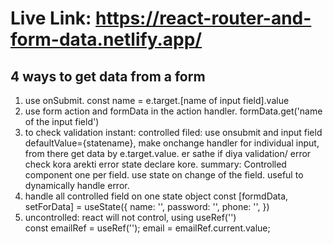 # Live Link: https://react-router-and-form-data.netlify.app/

## 4 ways to get data from a form
1. use onSubmit. const name = e.target.[name of input field].value 
2. use form action and formData in the action handler. formData.get('name of the input field')
3. to check validation instant: controlled filed: use onsubmit and input field defaultValue={statename}, make onchange handler for individual input, from there get data by e.target.value. er sathe if diya validation/ error check kora arekti error state declare kore. 
    summary: Controlled component one per field. use state on change of the field. useful to dynamically handle error.
3.  handle all controlled field on one state object
    const [formdData, setForData] = useState({
        name: '',
        password: '',
        phone: '',
    })
4. uncontrolled: react will not control, using useRef('')  
    const emailRef = useRef(''); 
    <!-- <input type="email" ref={emailRef}  /> -->
    email = emailRef.current.value;